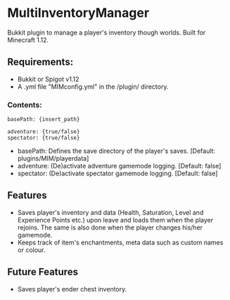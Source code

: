 # MultiInventoryManager
Bukkit plugin to manage a player's inventory though worlds. Built for Minecraft 1.12.

## Requirements:

- Bukkit or Spigot v1.12
- A .yml file "MIMconfig.yml" in the /plugin/ directory.
### Contents:
```
basePath: {insert_path}

adventure: {true/false}
spectator: {true/false}
```
- basePath: Defines the save directory of the player's saves. [Default: plugins/MIM/playerdata]
- adventure: (De)activate adventure gamemode logging. [Default: false]
- spectator: (De)activate spectator gamemode logging. [Default: false]

## Features
- Saves player's inventory and data (Health, Saturation, Level and Experience Points etc.) upon leave and loads them when the player rejoins. The same is also done when the player changes his/her gamemode.
- Keeps track of item's enchantments, meta data such as custom names or colour. 

## Future Features
- Saves player's ender chest inventory.
